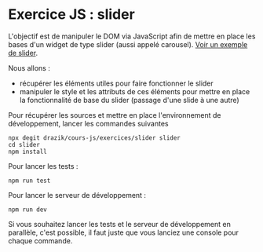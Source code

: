 # Exercice JS : slider

L'objectif est de manipuler le DOM via JavaScript afin de mettre en place les bases d'un widget de type slider (aussi appelé carousel). [Voir un exemple de slider](https://getbootstrap.com/docs/4.3/components/carousel/#with-indicators).

Nous allons :

- récupérer les éléments utiles pour faire fonctionner le slider
- manipuler le style et les attributs de ces éléments pour mettre en place la fonctionnalité de base du slider (passage d'une slide à une autre)

Pour récupérer les sources et mettre en place l'environnement de développement, lancer les commandes suivantes

```console
npx degit drazik/cours-js/exercices/slider slider
cd slider
npm install
```

Pour lancer les tests :

```console
npm run test
```

Pour lancer le serveur de développement :

```console
npm run dev
```

Si vous souhaitez lancer les tests et le serveur de développement en parallèle, c'est possible, il faut juste que vous lanciez une console pour chaque commande.
